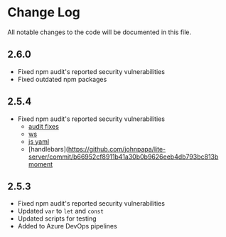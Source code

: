 # Change Log

All notable changes to the code will be documented in this file.

## 2.6.0

- Fixed npm audit's reported security vulnerabilities
- Fixed outdated npm packages

## 2.5.4

- Fixed npm audit's reported security vulnerabilities
  - [audit fixes](https://github.com/johnpapa/lite-server/commit/14f718f204f0305490166ec4e07fda6813996703)
  - [ws](https://github.com/johnpapa/lite-server/commit/7de85f2393ce17f493fc2f375820662cae421526)
  - [js yaml](https://github.com/johnpapa/lite-server/commit/a1f81830069970845dde7a0fbbb3449f1a20afc8)
  - [handlebars](https://github.com/johnpapa/lite-server/commit/b66952cf8911b41a30b0b9626eeb4db793bc813b
    [moment](https://github.com/johnpapa/lite-server/commit/cdef287b088b3488473cdaf9cfadba2a8d9af935)

## 2.5.3

- Fixed npm audit's reported security vulnerabilities
- Updated `var` to `let` and `const`
- Updated scripts for testing
- Added to Azure DevOps pipelines
